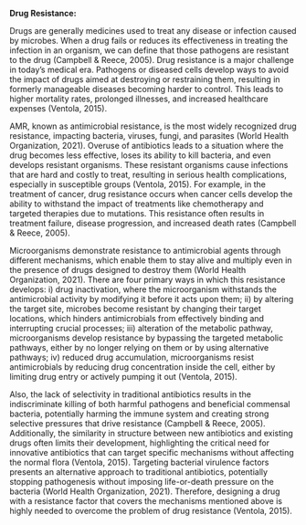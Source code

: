 **Drug Resistance:**

Drugs are generally medicines used to treat any disease or infection caused by microbes. When a drug fails or reduces its effectiveness in treating the infection in an organism, we can define that those pathogens are resistant to the drug (Campbell & Reece, 2005). Drug resistance is a major challenge in today’s medical era. Pathogens or diseased cells develop ways to avoid the impact of drugs aimed at destroying or restraining them, resulting in formerly manageable diseases becoming harder to control. This leads to higher mortality rates, prolonged illnesses, and increased healthcare expenses (Ventola, 2015).

AMR, known as antimicrobial resistance, is the most widely recognized drug resistance, impacting bacteria, viruses, fungi, and parasites (World Health Organization, 2021). Overuse of antibiotics leads to a situation where the drug becomes less effective, loses its ability to kill bacteria, and even develops resistant organisms. These resistant organisms cause infections that are hard and costly to treat, resulting in serious health complications, especially in susceptible groups (Ventola, 2015). For example, in the treatment of cancer, drug resistance occurs when cancer cells develop the ability to withstand the impact of treatments like chemotherapy and targeted therapies due to mutations. This resistance often results in treatment failure, disease progression, and increased death rates (Campbell & Reece, 2005).

Microorganisms demonstrate resistance to antimicrobial agents through different mechanisms, which enable them to stay alive and multiply even in the presence of drugs designed to destroy them (World Health Organization, 2021). There are four primary ways in which this resistance develops: i) drug inactivation, where the microorganism withstands the antimicrobial activity by modifying it before it acts upon them; ii) by altering the target site, microbes become resistant by changing their target locations, which hinders antimicrobials from effectively binding and interrupting crucial processes; iii) alteration of the metabolic pathway, microorganisms develop resistance by bypassing the targeted metabolic pathways, either by no longer relying on them or by using alternative pathways; iv) reduced drug accumulation, microorganisms resist antimicrobials by reducing drug concentration inside the cell, either by limiting drug entry or actively pumping it out (Ventola, 2015).

Also, the lack of selectivity in traditional antibiotics results in the indiscriminate killing of both harmful pathogens and beneficial commensal bacteria, potentially harming the immune system and creating strong selective pressures that drive resistance (Campbell & Reece, 2005). Additionally, the similarity in structure between new antibiotics and existing drugs often limits their development, highlighting the critical need for innovative antibiotics that can target specific mechanisms without affecting the normal flora (Ventola, 2015). Targeting bacterial virulence factors presents an alternative approach to traditional antibiotics, potentially stopping pathogenesis without imposing life-or-death pressure on the bacteria (World Health Organization, 2021). Therefore, designing a drug with a resistance factor that covers the mechanisms mentioned above is highly needed to overcome the problem of drug resistance (Ventola, 2015).
